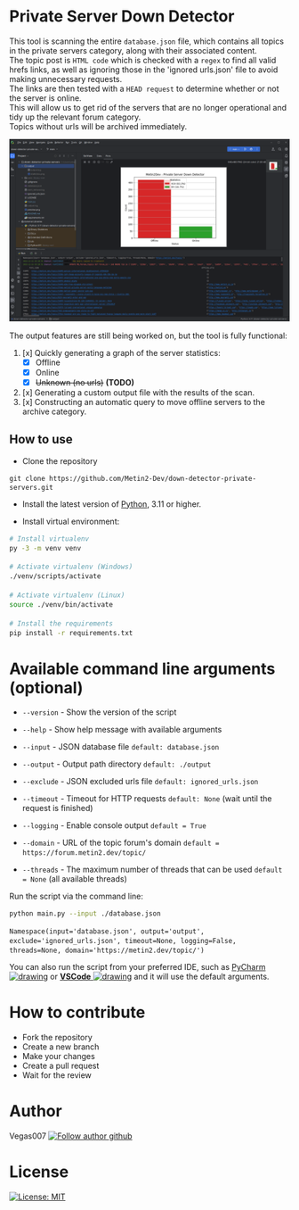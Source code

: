 # Private Server Down Detector

This tool is scanning the entire `database.json` file, which contains all topics in the private servers category, along
with their associated content.\
The topic post is `HTML code` which is checked with a `regex` to find all valid hrefs links, as well as ignoring those
in the 'ignored urls.json' file to avoid making unnecessary requests.\
The links are then tested with a `HEAD request` to determine whether or not the server is online.\
This will allow us to get rid of the servers that are no longer operational and tidy up the relevant forum category.\
Topics without urls will be archived immediately.

<div style="text-align:center"><img src="preview.png" width="728"/></div>

The output features are still being worked on, but the tool is fully functional:
1. [x] Quickly generating a graph of the server statistics:
    + [x] Offline
    + [x] Online
    + [x] ~~Unknown (no urls)~~ **(TODO)**
2. [x] Generating a custom output file with the results of the scan.
3. [x] Constructing an automatic query to move offline servers to the archive category.

## How to use

[//]: # (Check if the website is down just for you or everyone around the globe.)

* Clone the repository

```git
git clone https://github.com/Metin2-Dev/down-detector-private-servers.git
```

* Install the latest version of [Python](https://www.python.org/downloads/), 3.11 or higher.


* Install virtual environment:

```bash
# Install virtualenv
py -3 -m venv venv

# Activate virtualenv (Windows)
./venv/scripts/activate

# Activate virtualenv (Linux)
source ./venv/bin/activate

# Install the requirements
pip install -r requirements.txt
```

# Available command line arguments (optional)

* `--version` - Show the version of the script
* `--help`    - Show help message with available arguments


* `--input`   - JSON database file `default: database.json`
* `--output`  - Output path directory `default: ./output`
* `--exclude` - JSON excluded urls file `default: ignored_urls.json`
* `--timeout` - Timeout for HTTP requests `default: None` (wait until the request is finished)
* `--logging` - Enable console output `default = True`
* `--domain`  - URL of the topic forum's domain ``default = https://forum.metin2.dev/topic/``
* `--threads` - The maximum number of threads that can be used `default = None` (all available threads)

Run the script via the command line:

```bash
python main.py --input ./database.json
```
`Namespace(input='database.json', output='output', exclude='ignored_urls.json', timeout=None, logging=False, threads=None, domain='https://metin2.dev/topic/')`

You can also run the script from your preferred IDE, such as 
[PyCharm <img src="https://upload.wikimedia.org/wikipedia/commons/thumb/1/1d/PyCharm_Icon.svg/240px-PyCharm_Icon.svg.png" alt="drawing" width="32"/>](https://www.jetbrains.com/pycharm/)
or
[**VSCode** <img src="https://code.visualstudio.com/assets/images/code-stable.png" alt="drawing" width="28"/>](https://code.visualstudio.com/)
and it will use the default arguments.



# How to contribute

* Fork the repository
* Create a new branch
* Make your changes
* Create a pull request
* Wait for the review

# Author

Vegas007
[![Follow author github](https://img.shields.io/github/followers/vegas007?style=social)](https://github.com/Vegas007)

# License

[![License: MIT](https://img.shields.io/badge/License-MIT-yellow.svg)](https://opensource.org/licenses/MIT)